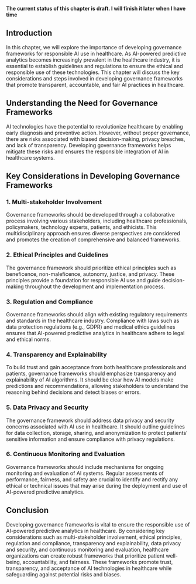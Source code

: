 **The current status of this chapter is draft. I will finish it later when I have time**

Introduction
------------

In this chapter, we will explore the importance of developing governance frameworks for responsible AI use in healthcare. As AI-powered predictive analytics becomes increasingly prevalent in the healthcare industry, it is essential to establish guidelines and regulations to ensure the ethical and responsible use of these technologies. This chapter will discuss the key considerations and steps involved in developing governance frameworks that promote transparent, accountable, and fair AI practices in healthcare.

Understanding the Need for Governance Frameworks
------------------------------------------------

AI technologies have the potential to revolutionize healthcare by enabling early diagnosis and preventive action. However, without proper governance, there are risks associated with biased decision-making, privacy breaches, and lack of transparency. Developing governance frameworks helps mitigate these risks and ensures the responsible integration of AI in healthcare systems.

Key Considerations in Developing Governance Frameworks
------------------------------------------------------

### 1. Multi-stakeholder Involvement

Governance frameworks should be developed through a collaborative process involving various stakeholders, including healthcare professionals, policymakers, technology experts, patients, and ethicists. This multidisciplinary approach ensures diverse perspectives are considered and promotes the creation of comprehensive and balanced frameworks.

### 2. Ethical Principles and Guidelines

The governance framework should prioritize ethical principles such as beneficence, non-maleficence, autonomy, justice, and privacy. These principles provide a foundation for responsible AI use and guide decision-making throughout the development and implementation process.

### 3. Regulation and Compliance

Governance frameworks should align with existing regulatory requirements and standards in the healthcare industry. Compliance with laws such as data protection regulations (e.g., GDPR) and medical ethics guidelines ensures that AI-powered predictive analytics in healthcare adhere to legal and ethical norms.

### 4. Transparency and Explainability

To build trust and gain acceptance from both healthcare professionals and patients, governance frameworks should emphasize transparency and explainability of AI algorithms. It should be clear how AI models make predictions and recommendations, allowing stakeholders to understand the reasoning behind decisions and detect biases or errors.

### 5. Data Privacy and Security

The governance framework should address data privacy and security concerns associated with AI use in healthcare. It should outline guidelines for data collection, storage, sharing, and anonymization to protect patients' sensitive information and ensure compliance with privacy regulations.

### 6. Continuous Monitoring and Evaluation

Governance frameworks should include mechanisms for ongoing monitoring and evaluation of AI systems. Regular assessments of performance, fairness, and safety are crucial to identify and rectify any ethical or technical issues that may arise during the deployment and use of AI-powered predictive analytics.

Conclusion
----------

Developing governance frameworks is vital to ensure the responsible use of AI-powered predictive analytics in healthcare. By considering key considerations such as multi-stakeholder involvement, ethical principles, regulation and compliance, transparency and explainability, data privacy and security, and continuous monitoring and evaluation, healthcare organizations can create robust frameworks that prioritize patient well-being, accountability, and fairness. These frameworks promote trust, transparency, and acceptance of AI technologies in healthcare while safeguarding against potential risks and biases.
